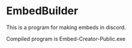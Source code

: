 # EmbedBuilder
This is a program for making embeds in discord.

Compiled program is Embed-Creator-Public.exe

